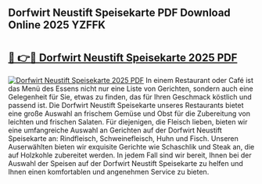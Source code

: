## Dorfwirt Neustift Speisekarte PDF Download Online 2025 YZFFK

# <h2><a href="http://gc7mp3.nevu.top/?p=Dorfwirt+Neustift+Speisekarte">🔗 👉🔴 Dorfwirt Neustift Speisekarte 2025 PDF</a></h2>

[![Dorfwirt Neustift Speisekarte 2025 PDF](https://i.imgur.com/dBaPXMq.png)](http://gc7mp3.nevu.top/?p=Dorfwirt+Neustift+Speisekarte)
In einem Restaurant oder Café ist das Menü des Essens nicht nur eine Liste von Gerichten, sondern auch eine Gelegenheit für Sie, etwas zu finden, das für Ihren Geschmack köstlich und passend ist. Die Dorfwirt Neustift Speisekarte unseres Restaurants bietet eine große Auswahl an frischem Gemüse und Obst für die Zubereitung von leichten und frischen Salaten. Für diejenigen, die Fleisch lieben, bieten wir eine umfangreiche Auswahl an Gerichten auf der Dorfwirt Neustift Speisekarte an: Rindfleisch, Schweinefleisch, Huhn und Fisch. Unseren Auserwählten bieten wir exquisite Gerichte wie Schaschlik und Steak an, die auf Holzkohle zubereitet werden. In jedem Fall sind wir bereit, Ihnen bei der Auswahl der Speisen auf der Dorfwirt Neustift Speisekarte zu helfen und Ihnen einen komfortablen und angenehmen Service zu bieten.

